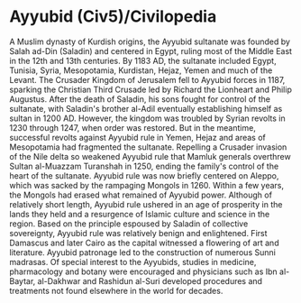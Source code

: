 # Ayyubid (Civ5)/Civilopedia

A Muslim dynasty of Kurdish origins, the Ayyubid sultanate was founded by Salah ad-Din (Saladin) and centered in Egypt, ruling most of the Middle East in the 12th and 13th centuries. By 1183 AD, the sultanate included Egypt, Tunisia, Syria, Mesopotamia, Kurdistan, Hejaz, Yemen and much of the Levant. The Crusader Kingdom of Jerusalem fell to Ayyubid forces in 1187, sparking the Christian Third Crusade led by Richard the Lionheart and Philip Augustus.
After the death of Saladin, his sons fought for control of the sultanate, with Saladin's brother al-Adil eventually establishing himself as sultan in 1200 AD. However, the kingdom was troubled by Syrian revolts in 1230 through 1247, when order was restored. But in the meantime, successful revolts against Ayyubid rule in Yemen, Hejaz and areas of Mesopotamia had fragmented the sultanate. Repelling a Crusader invasion of the Nile delta so weakened Ayyubid rule that Mamluk generals overthrew Sultan al-Muazzam Turanshah in 1250, ending the family's control of the heart of the sultanate. Ayyubid rule was now briefly centered on Aleppo, which was sacked by the rampaging Mongols in 1260. Within a few years, the Mongols had erased what remained of Ayyubid power.
Although of relatively short length, Ayyubid rule ushered in an age of prosperity in the lands they held and a resurgence of Islamic culture and science in the region. Based on the principle espoused by Saladin of collective sovereignty, Ayyubid rule was relatively benign and enlightened. First Damascus and later Cairo as the capital witnessed a flowering of art and literature. Ayyubid patronage led to the construction of numerous Sunni madrasas. Of special interest to the Ayyubids, studies in medicine, pharmacology and botany were encouraged and physicians such as Ibn al-Baytar, al-Dakhwar and Rashidun al-Suri developed procedures and treatments not found elsewhere in the world for decades.